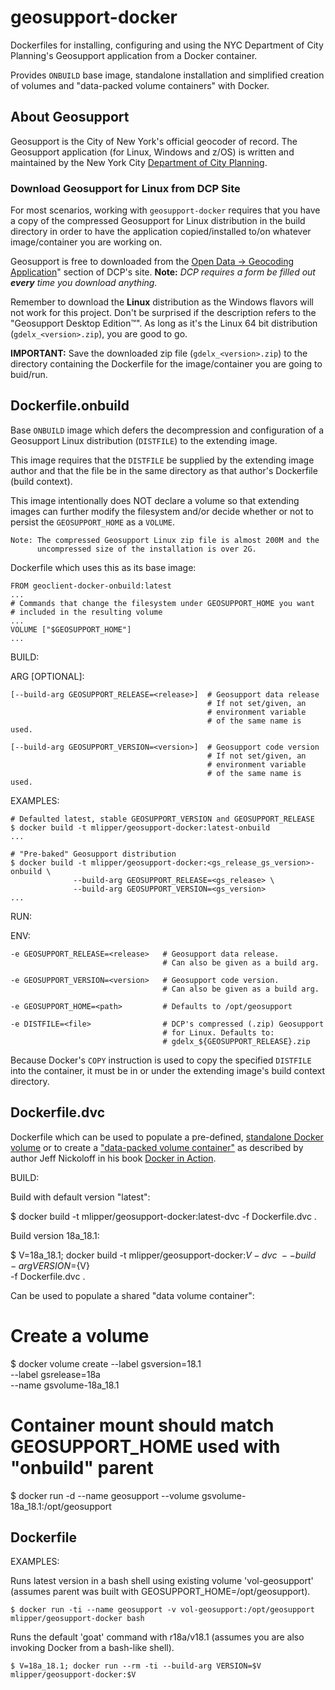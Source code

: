 # geosupport-docker

Dockerfiles for installing, configuring and using the NYC Department of City
Planning's Geosupport application from a Docker container.

Provides `ONBUILD` base image, standalone installation and simplified creation
of volumes and "data-packed volume containers" with Docker.

## About Geosupport

Geosupport is the City of New York's official geocoder of record. The
Geosupport application (for Linux, Windows and z/OS) is written and maintained
by the New York City [Department of City Planning](http://www1.nyc.gov/site/planning/index.page).

### Download Geosupport for Linux from DCP Site

For most scenarios, working with `geosupport-docker` requires that you have a
copy of the compressed Geosupport for Linux distribution in the build directory
in order to have the application copied/installed to/on whatever image/container
you are working on.

Geosupport is free to downloaded from the [Open Data -> Geocoding Application](http://www1.nyc.gov/site/planning/data-maps/open-data.page#geocoding_application)"
section of DCP's site. **Note:** *DCP requires a form be filled out **every**
time you download anything.*

Remember to download the **Linux** distribution as the Windows flavors will
not work for this project. Don't be surprised if the description refers to the
"Geosupport Desktop Edition&trade;". As long as it's the Linux 64 bit
distribution (`gdelx_<version>.zip`), you are good to go.

**IMPORTANT:** Save the downloaded zip file (`gdelx_<version>.zip`) to the
directory containing the Dockerfile for the image/container you are going to
buid/run.

## Dockerfile.onbuild

Base `ONBUILD` image which defers the decompression and configuration
of a Geosupport Linux distribution (`DISTFILE`) to the extending image.

This image requires that the `DISTFILE` be supplied by the extending image author
and that the file be in the same directory as that author's Dockerfile (build 
context).

This image intentionally does NOT declare a volume so that extending images
can further modify the filesystem and/or decide whether or not to persist the
`GEOSUPPORT_HOME` as a `VOLUME`.

    Note: The compressed Geosupport Linux zip file is almost 200M and the 
          uncompressed size of the installation is over 2G.

Dockerfile which uses this as its base image:

    FROM geoclient-docker-onbuild:latest
    ...
    # Commands that change the filesystem under GEOSUPPORT_HOME you want
    # included in the resulting volume
    ...
    VOLUME ["$GEOSUPPORT_HOME"]
    ...

BUILD:

  ARG [OPTIONAL]:

    [--build-arg GEOSUPPORT_RELEASE=<release>]  # Geosupport data release
                                                # If not set/given, an
                                                # environment variable
                                                # of the same name is used.

    [--build-arg GEOSUPPORT_VERSION=<version>]  # Geosupport code version
                                                # If not set/given, an
                                                # environment variable
                                                # of the same name is used.

  EXAMPLES:

    # Defaulted latest, stable GEOSUPPORT_VERSION and GEOSUPPORT_RELEASE
    $ docker build -t mlipper/geosupport-docker:latest-onbuild
    ...

    # "Pre-baked" Geosupport distribution
    $ docker build -t mlipper/geosupport-docker:<gs_release_gs_version>-onbuild \
                  --build-arg GEOSUPPORT_RELEASE=<gs_release> \
                  --build-arg GEOSUPPORT_VERSION=<gs_version>
    ...
RUN:

  ENV:

    -e GEOSUPPORT_RELEASE=<release>   # Geosupport data release.
                                      # Can also be given as a build arg.

    -e GEOSUPPORT_VERSION=<version>   # Geosupport code version.
                                      # Can also be given as a build arg.

    -e GEOSUPPORT_HOME=<path>         # Defaults to /opt/geosupport

    -e DISTFILE=<file>                # DCP's compressed (.zip) Geosupport
                                      # for Linux. Defaults to:
                                      # gdelx_${GEOSUPPORT_RELEASE}.zip

Because Docker's `COPY` instruction is used to copy the specified `DISTFILE`
into the container, it must be in or under the extending image's build context
directory.

## Dockerfile.dvc

Dockerfile which can be used to populate a pre-defined, [standalone Docker
volume](https://docs.docker.com/engine/reference/commandline/volume_create) or 
to create a ["data-packed volume container"](https://medium.com/on-docker/data-packed-volume-containers-distribute-configuration-c23ff80987cd)
as described by author Jeff Nickoloff in his book [Docker in Action](https://www.manning.com/books/docker-in-action).

BUILD:

Build with default version "latest":

 $ docker build -t mlipper/geosupport-docker:latest-dvc -f Dockerfile.dvc .

Build version 18a_18.1:

  $ V=18a_18.1; docker build -t mlipper/geosupport-docker:${V}-dvc \
                            --build-arg VERSION=${V} \
                            -f Dockerfile.dvc .

Can be used to populate a shared "data volume container":

  # Create a volume
  $ docker volume create --label gsversion=18.1 \
                         --label gsrelease=18a \
                         --name gsvolume-18a_18.1

  # Container mount should match GEOSUPPORT_HOME used with "onbuild" parent
  $ docker run -d --name geosupport --volume gsvolume-18a_18.1:/opt/geosupport

## Dockerfile

EXAMPLES:

Runs latest version in a bash shell using existing volume 'vol-geosupport'
(assumes parent was built with GEOSUPPORT_HOME=/opt/geosupport).

    $ docker run -ti --name geosupport -v vol-geosupport:/opt/geosupport mlipper/geosupport-docker bash

Runs the default 'goat' command with r18a/v18.1 (assumes you are also
invoking Docker from a bash-like shell).

    $ V=18a_18.1; docker run --rm -ti --build-arg VERSION=$V mlipper/geosupport-docker:$V
